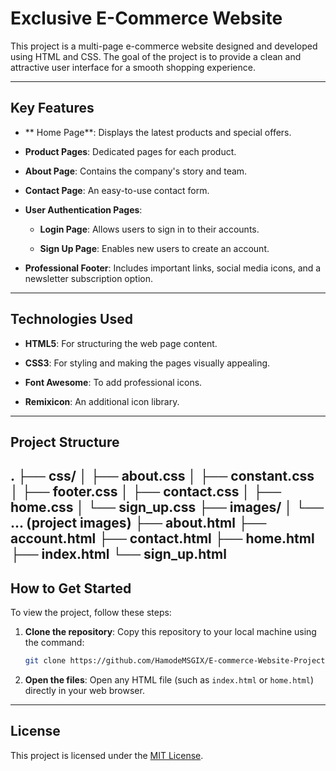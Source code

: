 # Exclusive E-Commerce Website



This project is a multi-page e-commerce website designed and developed using HTML and CSS. The goal of the project is to provide a clean and attractive user interface for a smooth shopping experience.



---



## Key Features



- ** Home Page**: Displays the latest products and special offers.

- **Product Pages**: Dedicated pages for each product.

- **About Page**: Contains the company's story and team.

- **Contact Page**: An easy-to-use contact form.

- **User Authentication Pages**:

  - **Login Page**: Allows users to sign in to their accounts.

  - **Sign Up Page**: Enables new users to create an account.

- **Professional Footer**: Includes important links, social media icons, and a newsletter subscription option.



---



## Technologies Used



- **HTML5**: For structuring the web page content.

- **CSS3**: For styling and making the pages visually appealing.

- **Font Awesome**: To add professional icons.

- **Remixicon**: An additional icon library.



---



## Project Structure

.
├── css/
│   ├── about.css
│   ├── constant.css
│   ├── footer.css
│   ├── contact.css
│   ├── home.css
│   └── sign_up.css
├── images/
│   └── ... (project images)
├── about.html
├── account.html
├── contact.html
├── home.html
├── index.html
└── sign_up.html
---

## How to Get Started

To view the project, follow these steps:

1.  **Clone the repository**: Copy this repository to your local machine using the command:
    ```bash
    git clone https://github.com/HamodeMSGIX/E-commerce-Website-Project
    ```

2.  **Open the files**: Open any HTML file (such as `index.html` or `home.html`) directly in your web browser.

---

## License

This project is licensed under the [MIT License](https://opensource.org/licenses/MIT).

